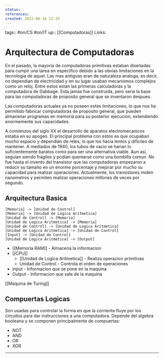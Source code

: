 ```yaml
---
status:
references:
created: 2022-06-16 12:25
---
```

tags:: #on/CS  #on/IT 
up:: [[Computadoras]]
Links: 
# Arquitectura de Computadoras
En el pasado, la mayoria de computadoras primitivas estaban diseñadas para cumpir una tarea en especifico debido a las obvias limitaciones en la tecnologia de aquel. Las mas antiguas eran de naturaleza analoga, es decir, no dependian de electricidad y en su lugar usaban mecanismos complejos como un reloj. Entre estos estan las primeras calculadoras y la computadora de Gabbage. Esta jamas fue construida, pero seria la base para las computadoras de proposito general que se inventaron despues.

Las computadoras actuales ya no poseen estas limitaciones, lo que nos ha permitido fabricar computadoras de proposito general, que pueden almacenar programas en memoria para su posterior ejecucion, extendiendo enormemente sus capacidades.

A comienzos del siglo XX el desarrollo de aparatos electromecanicos estaba en su apogeo. El principal problema con estos es que ocupaban mucho espacio y dependian de reles, lo que los hacia lentos y dificiles de mantener. A mediados de 1940, los tubos de vacio se harian lo suficientemente baratos como para ser una alternativa viable. Aun asi, seguian siendo fragiles y podian quemarse como una bombilla comun. No fue hasta el invento del transistor que las computadoras empezaron a reducir su tamaño en un enorme porcentaje y mejorar por mucho su capacidad para realizar operaciones. Actualmente, los transistores miden nanometros y permiten realizar operaciones millones de veces por segundo.

## Arquitectura Basica

```nomnoml
[Memoria] -> [Unidad de Control]
[Memoria] -> [Unidad de Logica Aritmetica]
[Unidad de Control] -> [Memoria]
[Unidad de Logica Aritmetica] -> [Memoria]
[Unidad de Control] -> [Unidad de Logica Aritmetica]
[Unidad de Logica Aritmetica] -> [Unidad de Control]
[Input] -> [Unidad de Control]
[Unidad de Logica Aritmetica] -> [Output]
```

- [[Memoria RAM]] - Almacena la informacion
- [[CPU]]
	- [[Unidad de Logica Aritmetica]] - Realiza operacion primitivas
	- Unidad de Control - Controla el orden de operaciones
- Input - Informacion que se pone en la maquina
- Output - Informacion que sale de la maquina 

[[Maquina de Turing]]

## Compuertas Logicas
Son usadas para controlar la forma en que la corriente fluye por los circuitos para dar instrucciones a una computadora. Depende del algebra booleana y se componen principalmente de compuertas:
- NOT
- AND
- OR
- XOR
___
